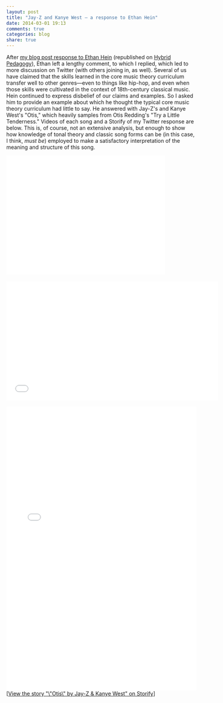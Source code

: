 ```yaml
---
layout: post
title: "Jay-Z and Kanye West – a response to Ethan Hein"
date: 2014-03-01 19:13
comments: true
categories: blog
share: true
---
```


After [my blog post response to Ethan Hein](http://kris.shaffermusic.com/2014/02/what-is-music-theory/) (republished on [Hybrid Pedagogy](http://www.hybridpedagogy.com/page-two/music-theory/)), Ethan left a lengthy comment, to which I replied, which led to more discussion on Twitter (with others joining in, as well). Several of us have claimed that the skills learned in the core music theory curriculum transfer well to other genres—even to things like hip-hop, and even when those skills were cultivated in the context of 18th-century classical music. Hein continued to express disbelief of our claims and examples. So I asked him to provide an example about which he thought the typical core music theory curriculum had little to say. He answered with Jay-Z's and Kanye West's "Otis," which heavily samples from Otis Redding's "Try a Little Tenderness." Videos of each song and a Storify of my Twitter response are below. This is, of course, not an extensive analysis, but enough to show how knowledge of tonal theory and classic song forms can be (in this case, I think, *must be*) employed to make a satisfactory interpretation of the meaning and structure of this song.

<iframe width="420" height="315" src="//www.youtube.com/embed/TXmLjbTBcdU" frameborder="0" allowfullscreen></iframe><br/><br/>

<iframe width="560" height="315" src="//www.youtube.com/embed/BoEKWtgJQAU" frameborder="0" allowfullscreen></iframe><br/><br/>

<div class="storify"><iframe src="//storify.com/krisshaffer/otis-by-jay-z-and-kanye-west/embed?header=false" width="100%" height=750 frameborder=no allowtransparency=true></iframe><script src="//storify.com/krisshaffer/otis-by-jay-z-and-kanye-west.js?header=false"></script><noscript>[<a href="//storify.com/krisshaffer/otis-by-jay-z-and-kanye-west" target="_blank">View the story "\"Otis\" by Jay-Z & Kanye West" on Storify</a>]</noscript></div>
